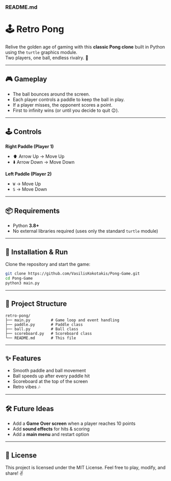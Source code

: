 


### **README.md**

# 🕹️ Retro Pong

Relive the golden age of gaming with this **classic Pong clone** built in Python using the `turtle` graphics module.  
Two players, one ball, endless rivalry. 🚀

---

## 🎮 Gameplay

- The ball bounces around the screen.
- Each player controls a paddle to keep the ball in play.
- If a player misses, the opponent scores a point.
- First to infinity wins (or until you decide to quit 😉).

---

## 🕹️ Controls

**Right Paddle (Player 1)**  
- ⬆️ Arrow Up → Move Up  
- ⬇️ Arrow Down → Move Down  

**Left Paddle (Player 2)**  
- `W` → Move Up  
- `S` → Move Down  

---

## 📦 Requirements

- Python **3.8+**
- No external libraries required (uses only the standard `turtle` module)

---

## 🚀 Installation & Run

Clone the repository and start the game:

```bash
git clone https://github.com/VasilisKokotakis/Pong-Game.git
cd Pong-Game
python3 main.py
````

---

## 📂 Project Structure

```
retro-pong/
├── main.py         # Game loop and event handling
├── paddle.py       # Paddle class
├── ball.py         # Ball class
├── scoreboard.py   # Scoreboard class
└── README.md       # This file
```

---

## ✨ Features

* Smooth paddle and ball movement
* Ball speeds up after every paddle hit
* Scoreboard at the top of the screen
* Retro vibes 🎶

---

## 🛠️ Future Ideas

* Add a **Game Over screen** when a player reaches 10 points
* Add **sound effects** for hits & scoring
* Add a **main menu** and restart option

---

## 📜 License

This project is licensed under the MIT License.
Feel free to play, modify, and share! ✌️



